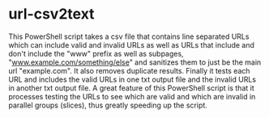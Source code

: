 # url-csv2text
This PowerShell script takes a csv file that contains line separated URLs which can include valid and invalid URLs as well as URLs that include and don't include the "www" prefix as well as subpages, "www.example.com/something/else" and sanitizes them to just be the main url "example.com". It also removes duplicate results. Finally it tests each URL and includes the valid URLs in one txt output file and the invalid URLs in another txt output file. A great feature of this  PowerShell script is that it processes testing the URLs to see which are valid and which are invalid in parallel groups (slices), thus greatly speeding up the script.
